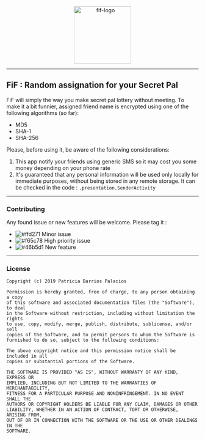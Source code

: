 <p align="center">
 <img align="center" src="https://user-images.githubusercontent.com/32872814/71320070-c070a400-24a6-11ea-869e-5e032b11a9cf.png" weight="150" height="150" alt="fif-logo">
</p>

---

## FiF : Random assignation for your Secret Pal
FiF will simply the way you make secret pal lottery without meeting. To make it a bit funnier, assigned friend name is encrypted using one of the following algorithms (so far):
- MD5
- SHA-1
- SHA-256

Please, before using it, be aware of the following considerations:
1. This app notify your friends using generic SMS so it may cost you some money depending on your phone rate
2. It's guaranteed that any personal information will be used only locally for immediate purposes, without being stored in any remote storage. It can be checked in the code : `.presentation.SenderActivity`

---
### Contributing

Any found issue or new features will be welcome. Please tag it :
- ![#ffd271](https://placehold.it/15/ffd271/000000?text=+) Minor issue
- ![#f65c78](https://placehold.it/15/f65c78/000000?text=+) High priority issue
- ![#46b5d1](https://placehold.it/15/46b5d1/000000?text=+) New feature

---
### License

    Copyright (c) 2019 Patricia Barrios Palacios

    Permission is hereby granted, free of charge, to any person obtaining a copy
    of this software and associated documentation files (the "Software"), to deal
    in the Software without restriction, including without limitation the rights
    to use, copy, modify, merge, publish, distribute, sublicense, and/or sell
    copies of the Software, and to permit persons to whom the Software is
    furnished to do so, subject to the following conditions:

    The above copyright notice and this permission notice shall be included in all
    copies or substantial portions of the Software.

    THE SOFTWARE IS PROVIDED "AS IS", WITHOUT WARRANTY OF ANY KIND, EXPRESS OR
    IMPLIED, INCLUDING BUT NOT LIMITED TO THE WARRANTIES OF MERCHANTABILITY,
    FITNESS FOR A PARTICULAR PURPOSE AND NONINFRINGEMENT. IN NO EVENT SHALL THE
    AUTHORS OR COPYRIGHT HOLDERS BE LIABLE FOR ANY CLAIM, DAMAGES OR OTHER
    LIABILITY, WHETHER IN AN ACTION OF CONTRACT, TORT OR OTHERWISE, ARISING FROM,
    OUT OF OR IN CONNECTION WITH THE SOFTWARE OR THE USE OR OTHER DEALINGS IN THE
    SOFTWARE.
